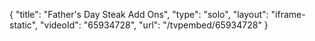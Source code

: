 {
    "title": "Father's Day Steak Add Ons",
    "type": "solo",
    "layout": "iframe-static",
    "videoId": "65934728",
    "url": "\/tvpembed\/65934728"
}